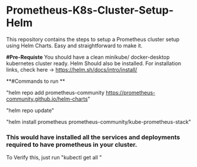 # Prometheus-K8s-Cluster-Setup-Helm
This repository contains the steps to setup a Prometheus cluster setup using Helm Charts. Easy and straightforward to make it.


**#Pre-Requiste**
You should have a clean minikube/ docker-desktop kubernetes cluster ready.
Helm Should also be installed. For installation links, check here -> https://helm.sh/docs/intro/install/

**#Commands to run **

"helm repo add prometheus-community https://prometheus-community.github.io/helm-charts"

"helm repo update"

"helm install prometheus prometheus-community/kube-prometheus-stack"

### This would have installed all the services and deployments required to have prometheus in your cluster.
To Verify this, just run "kubectl get all "

